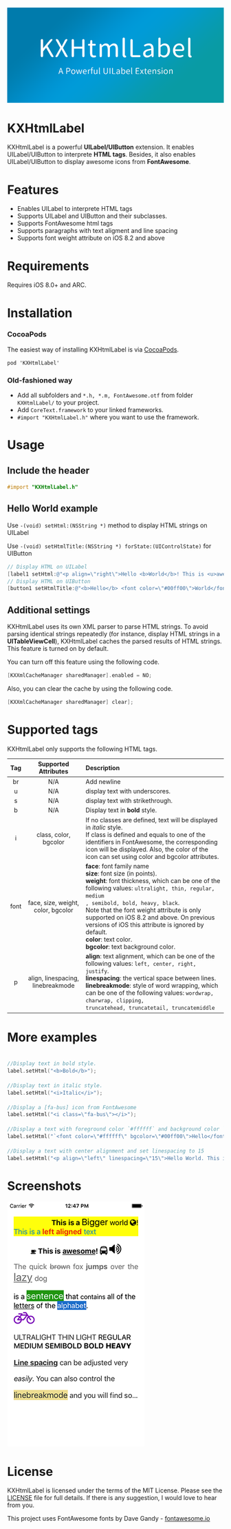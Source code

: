 ![Banner](Documentation/Images/KXHtmlLabelBanner.png)

KXHtmlLabel
===

KXHtmlLabel is a powerful **UILabel/UIButton** extension. It enables UILabel/UIButton to interprete **HTML tags**. Besides, it also enables UILabel/UIButton to display awesome icons from **FontAwesome**.

# Features
- Enables UILabel to interprete HTML tags
- Supports UILabel and UIButton and their subclasses.
- Supports FontAwesome html tags
- Supports paragraphs with text aligment and line spacing
- Supports font weight attribute on iOS 8.2 and above


# Requirements

Requires iOS 8.0+ and ARC.

# Installation

### CocoaPods
The easiest way of installing KXHtmlLabel is via [CocoaPods](http://cocoapods.org/). 

```
pod 'KXHtmlLabel'
```

### Old-fashioned way

- Add all subfolders and `*.h, *.m, FontAwesome.otf` from folder `KXHtmlLabel/` to your project.
- Add `CoreText.framework` to your linked frameworks.
- `#import "KXHtmlLabel.h"` where you want to use the framework.

# Usage

## Include the header

```objective-c
#import "KXHtmlLabel.h"
```

## Hello World example

Use `-(void) setHtml:(NSString *)` method to display HTML strings on UILabel

Use `-(void) setHtmlTitle:(NSString *) forState:(UIControlState)` for UIButton

```objective-c
// Display HTML on UILabel
[label1 setHtml:@"<p align=\"right\">Hello <b>World</b>! This is <u>awesome</u>!</p>"];
// Display HTML on UIButton
[button1 setHtmlTitle:@"<b>Hello</b> <font color=\"#00ff00\">World</font>" forState:UIControlStateNormal];
```

## Additional settings

KXHtmlLabel uses its own XML parser to parse HTML strings. To avoid parsing identical strings repeatedly (for instance, display HTML strings in a **UITableViewCell**), KXHtmlLabel caches the parsed results of HTML strings. This feature is turned on by default. 

You can turn off this feature using the following code.

```objective-c
[KXXmlCacheManager sharedManager].enabled = NO; 
```
Also, you can clear the cache by using the following code.

```objective-c
[KXXmlCacheManager sharedManager] clear]; 
```

# Supported tags

KXHtmlLabel only supports the following HTML tags.

| Tag | Supported Attributes | Description |
|:-------------:|:-------------:|:-------------|
| br | N/A | Add newline |
| u | N/A | display text with underscores. |
| s | N/A | display text with strikethrough. |
| b | N/A | Display text in **bold** style. |
| i | class, color, bgcolor | If no classes are defined, text will be displayed in *italic* style. <br/> If class is defined and equals to one of the identifiers in FontAwesome, the corresponding icon will be displayed. Also, the color of the icon can set using color and bgcolor attributes. |
| font | face, size, weight,<br/> color, bgcolor | **face**: font family name <br/>**size**: font size (in points).<br/>**weight**: font thickness, which can be one of the following values: `ultralight, thin, regular, medium`<br/>`, semibold, bold, heavy, black`. <br/> Note that the font weight attribute is only supported on iOS 8.2 and above. On previous versions of iOS this attribute is ignored by default. <br/> **color**: text color. <br/> **bgcolor**: text background color. |
|p| align, linespacing, linebreakmode | **align**: text alignment, which can be one of the following values: `left, center, right, justify`.<br/> **linespacing**: the vertical space between lines. <br/> **linebreakmode**: style of word wrapping, which can be one of the following values: `wordwrap, charwrap, clipping,`<br/> `truncatehead, truncatetail, truncatemiddle`|

# More examples


```objective-c

//Display text in bold style.
label.setHtml("<b>Bold</b>");

//Display text in italic style.
label.setHtml("<i>Italic</i>");

//Display a [fa-bus] icon from FontAwesome
label.setHtml("<i class=\"fa-bus\"></i>");

//Display a text with foreground color `#ffffff` and background color `#00ff00`
label.setHtml("`<font color=\"#ffffff\" bgcolor=\"#00ff00\">Hello</font>");

//Display a text with center alignment and set linespacing to 15
label.setHtml("<p align=\"left\" linespacing=\"15\">Hello World. This is a paragraph....</p>");

```

# Screenshots

![Screenshot](Documentation/Images/BasicScreenshot.png)

# License

KXHtmlLabel is licensed under the terms of the MIT License. Please see the [LICENSE](LICENSE.md) file for full details.
If there is any suggestion, I would love to hear from you.

This project uses FontAwesome fonts by Dave Gandy - [fontawesome.io](http://fontawesome.io)